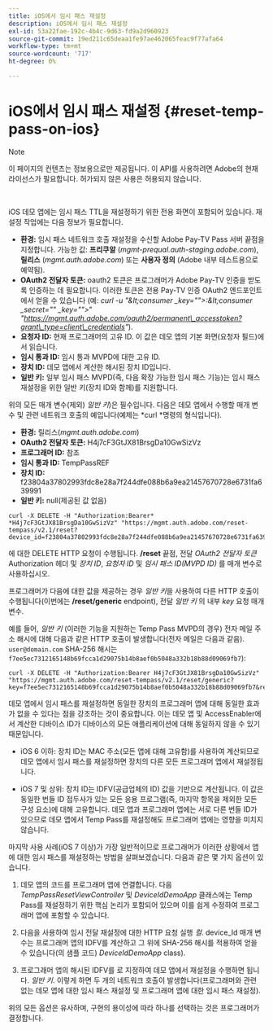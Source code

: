 ```yaml
---
title: iOS에서 임시 패스 재설정
description: iOS에서 임시 패스 재설정
exl-id: 53a22fae-192c-4b4c-9d63-fd9a2d960923
source-git-commit: 19ed211c65deaa1fe97ae462065feac9f77afa64
workflow-type: tm+mt
source-wordcount: '717'
ht-degree: 0%

---
```


# iOS에서 임시 패스 재설정 {#reset-temp-pass-on-ios}

>[!NOTE]
>
>이 페이지의 컨텐츠는 정보용으로만 제공됩니다. 이 API를 사용하려면 Adobe의 현재 라이선스가 필요합니다. 허가되지 않은 사용은 허용되지 않습니다.

</br>

iOS 데모 앱에는 임시 패스 TTL을 재설정하기 위한 전용 화면이 포함되어 있습니다. 재설정 작업에는 다음 정보가 필요합니다.

- **환경:** 임시 패스 네트워크 호출 재설정을 수신할 Adobe Pay-TV Pass 서버 끝점을 지정합니다. 가능한 값: **프리쿠알** (*mgmt-prequal.auth-staging.adobe.com*), **릴리스** (*mgmt.auth.adobe.com*) 또는 **사용자 정의** (Adobe 내부 테스트용으로 예약됨).
- **OAuth2 전달자 토큰:** oauth2 토큰은 프로그래머가 Adobe Pay-TV 인증을 받도록 인증하는 데 필요합니다. 이러한 토큰은 전용 Pay-TV 인증 OAuth2 엔드포인트에서 얻을 수 있습니다 (예: *curl -u &quot;\&lt;consumer _key=&quot;&quot;>:\&lt;consumer _secret=&quot;&quot; _key=&quot;&quot;>*&quot; *&quot;https://mgmt.auth.adobe.com/oauth2/permanent\_accesstoken?grant\_type=client\_credentials&quot;*).
- **요청자 ID:** 현재 프로그래머의 고유 ID. 이 값은 데모 앱의 기본 화면(요청자 필드)에서 읽습니다.
- **임시 통과 ID:** 임시 통과 MVPD에 대한 고유 ID.
- **장치 ID:** 데모 앱에서 계산한 해시된 장치 ID입니다.
- **일반 키:** 일부 임시 패스 MVPD(즉, 다음 확장 가능한 임시 패스 기능)는 임시 패스 재설정을 위한 일반 키(장치 ID와 함께)를 지원합니다.

위의 모든 매개 변수(제외) *일반 키*)은 필수입니다. 다음은 데모 앱에서 수행할 매개 변수 및 관련 네트워크 호출의 예입니다(예제는 *curl *명령의 형식입니다).

- **환경:** 릴리스(*mgmt.auth.adobe.com*)
- **OAuth2 전달자 토큰:** H4j7cF3GtJX81BrsgDa10GwSizVz
- **프로그래머 ID:** 참조
- **임시 통과 ID:** TempPassREF
- **장치 ID:** f23804a37802993fdc8e28a7f244dfe088b6a9ea21457670728e6731fa639991
- **일반 키:** null(제공된 값 없음)

```curl
curl -X DELETE -H "Authorization:Bearer* *H4j7cF3GtJX81BrsgDa10GwSizVz" "https://mgmt.auth.adobe.com/reset-tempass/v2.1/reset?device_id=f23804a37802993fdc8e28a7f244dfe088b6a9ea21457670728e6731fa639991&requestor_id=REF&mvpd_id=TempPassREF"
```

에 대한 DELETE HTTP 요청이 수행됩니다. **/reset** 끝점, 전달 *OAuth2 전달자 토큰* Authorization 헤더 및 *장치 ID*, *요청자 ID* 및 *임시 패스 ID(MVPD ID)* 를 매개 변수로 사용하십시오.

프로그래머가 다음에 대한 값을 제공하는 경우 *일반 키*&#x200B;을 사용하여 다른 HTTP 호출이 수행됩니다(이번에는 **/reset/generic** endpoint), 전달 *일반 키* 의 내부 *key* 요청 매개 변수.

예를 들어, *일반 키* (이러한 기능을 지원하는 Temp Pass MVPD의 경우) 전자 메일 주소 해시에 대해 다음과 같은 HTTP 호출이 발생합니다(전자 메일은 다음과 같음). `user@domain.com` SHA-256 해시는 `f7ee5ec7312165148b69fcca1d29075b14b8aef0b5048a332b18b88d09069fb7`):

```curl
curl -X DELETE -H "Authorization:Bearer H4j7cF3GtJX81BrsgDa10GwSizVz"
"https://mgmt.auth.adobe.com/reset-tempass/v2.1/reset/generic?key=f7ee5ec7312165148b69fcca1d29075b14b8aef0b5048a332b18b88d09069fb7&requestor_id=REF&mvpd_id=TempPassREF"
```

데모 앱에서 임시 패스를 재설정하면 동일한 장치의 프로그래머 앱에 대해 동일한 효과가 없을 수 있다는 점을 강조하는 것이 중요합니다. 이는 데모 앱 및 AccessEnabler에서 계산한 디바이스 ID가 디바이스의 모든 애플리케이션에 대해 동일하지 않을 수 있기 때문입니다.

- iOS 6 이하: 장치 ID는 MAC 주소(모든 앱에 대해 고유함)를 사용하여 계산되므로 데모 앱에서 임시 패스를 재설정하면 장치의 다른 모든 프로그래머 앱에서 재설정됩니다.

- iOS 7 및 상위: 장치 ID는 IDFV(공급업체의 ID) 값을 기반으로 계산됩니다. 이 값은 동일한 번들 ID 접두사가 있는 모든 응용 프로그램(즉, 마지막 항목을 제외한 모든 구성 요소)에 대해 고유합니다. 데모 앱과 프로그래머 앱에는 서로 다른 번들 ID가 있으므로 데모 앱에서 Temp Pass를 재설정해도 프로그래머 앱에는 영향을 미치지 않습니다.

마지막 사용 사례(iOS 7 이상)가 가장 일반적이므로 프로그래머가 이러한 상황에서 앱에 대한 임시 패스를 재설정하는 방법을 살펴보겠습니다. 다음과 같은 몇 가지 옵션이 있습니다.

1. 데모 앱의 코드를 프로그래머 앱에 연결합니다. 다음 *TempPassResetViewController* 및 *DeviceIdDemoApp* 클래스에는 Temp Pass를 재설정하기 위한 핵심 논리가 포함되어 있으며 이를 쉽게 수정하여 프로그래머 앱에 포함할 수 있습니다.

1. 다음을 사용하여 임시 전달 재설정에 대한 HTTP 요청 실행 *컬*. device\_Id 매개 변수는 프로그래머 앱의 IDFV를 계산하고 그 위에 SHA-256 해시를 적용하여 얻을 수 있습니다(의 샘플 코드) *DeviceIdDemoApp* class).

1. 프로그래머 앱의 해시된 IDFV를 로 지정하여 데모 앱에서 재설정을 수행하면 됩니다. *일반 키*. 이렇게 하면 두 개의 네트워크 호출이 발생합니다(프로그래머와 관련 없는 데모 앱에 대한 임시 패스 재설정 및 프로그래머 앱에 대한 임시 패스 재설정).

위의 모든 옵션은 유사하며, 구현의 용이성에 따라 하나를 선택하는 것은 프로그래머가 결정합니다.
